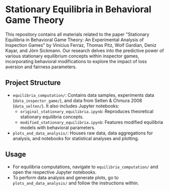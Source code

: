 # Stationary Equilibria in Behavioral Game Theory

This repository contains all materials related to the paper "Stationary Equilibria in Behavioral Game Theory: An Experimental Analysis of Inspection Games" by Vinícius Ferraz, Thomas Pitz, Wolf Gardian, Deniz Kayar, and Jörn Sickmann. Our research delves into the predictive power of various stationary equilibrium concepts within inspector games, incorporating behavioral modifications to explore the impact of loss aversion and fairness parameters.

## Project Structure

- `equilibria_computation/`: Contains data samples, experiments data (`data_inspector_game/`), and data from Selten & Chmura 2008 (`data_selten/`). It also includes Jupyter notebooks:
  - `original_stationary_equilibria.ipynb`: Reproduces theoretical stationary equilibria concepts.
  - `modified_stationary_equilibria.ipynb`: Features modified equilibria models with behavioral parameters.
- `plots_and_data_analysis/`: Houses raw data, data aggregations for analysis, and notebooks for statistical analyses and plotting.

## Usage

- For equilibria computations, navigate to `equilibria_computation/` and open the respective Jupyter notebooks.
- To perform data analysis and generate plots, go to `plots_and_data_analysis/` and follow the instructions within.

